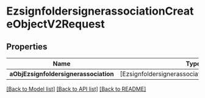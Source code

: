 # EzsignfoldersignerassociationCreateObjectV2Request

## Properties
Name | Type | Description | Notes
------------ | ------------- | ------------- | -------------
**aObjEzsignfoldersignerassociation** | [EzsignfoldersignerassociationRequestCompound] |  | 

[[Back to Model list]](../README.md#documentation-for-models) [[Back to API list]](../README.md#documentation-for-api-endpoints) [[Back to README]](../README.md)


